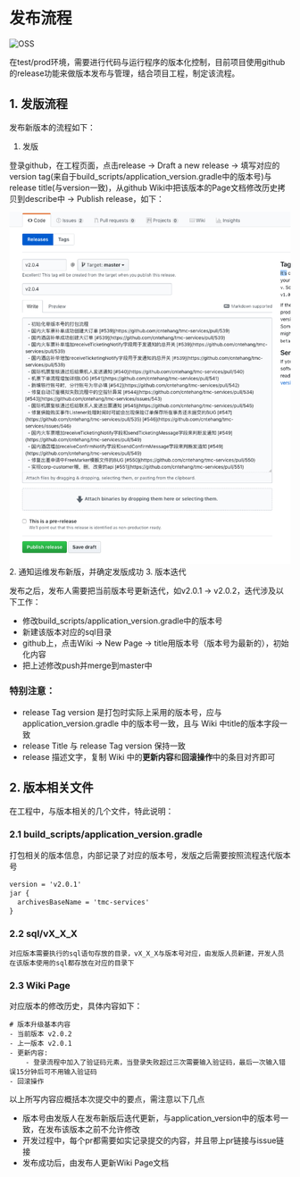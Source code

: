 # 发布流程

![OSS](https://static.cnbetacdn.com/article/2018/0821/6516ac17b422c31.png)

在test/prod环境，需要进行代码与运行程序的版本化控制，目前项目使用github的release功能来做版本发布与管理，结合项目工程，制定该流程。

## 1. 发版流程

发布新版本的流程如下：

1. 发版

登录github，在工程页面，点击release -> Draft a new release -> 填写对应的version tag(来自于build_scripts/application_version.gradle中的版本号)与release title(与version一致)，从github Wiki中把该版本的Page文档修改历史拷贝到describe中 -> Publish release，如下：

![发布示例](./resources/release_example.png)
2. 通知运维发布新版，并确定发版成功
3. 版本迭代

发布之后，发布人需要把当前版本号更新迭代，如v2.0.1 -> v2.0.2，迭代涉及以下工作：

- 修改build_scripts/application_version.gradle中的版本号
- 新建该版本对应的sql目录
- github上，点击Wiki -> New Page -> title用版本号（版本号为最新的），初始化内容
- 把上述修改push并merge到master中

### 特别注意：

- release Tag version 是打包时实际上采用的版本号，应与 application_version.gradle 中的版本号一致，且与 Wiki 中title的版本字段一致
- release Title 与 release Tag version 保持一致
- release 描述文字，复制 Wiki 中的**更新内容**和**回滚操作**中的条目对齐即可

## 2. 版本相关文件

在工程中，与版本相关的几个文件，特此说明：

### 2.1 build_scripts/application_version.gradle

打包相关的版本信息，内部记录了对应的版本号，发版之后需要按照流程迭代版本号

```text
version = 'v2.0.1'
jar {
  archivesBaseName = 'tmc-services'
}
```

### 2.2 sql/vX_X_X

    对应版本需要执行的sql语句存放的目录，vX_X_X与版本号对应，由发版人员新建，开发人员在该版本使用的sql都存放在对应的目录下

### 2.3 Wiki Page

对应版本的修改历史，具体内容如下：

```text
# 版本升级基本内容
- 当前版本 v2.0.2
- 上一版本 v2.0.1
- 更新内容:
    - 登录流程中加入了验证码元素，当登录失败超过三次需要输入验证码，最后一次输入错误15分钟后可不用输入验证码
- 回滚操作
```

以上所写内容应概括本次提交中的要点，需注意以下几点

- 版本号由发版人在发布新版后迭代更新，与application_version中的版本号一致，在发布该版本之前不允许修改
- 开发过程中，每个pr都需要如实记录提交的内容，并且带上pr链接与issue链接
- 发布成功后，由发布人更新Wiki Page文档
